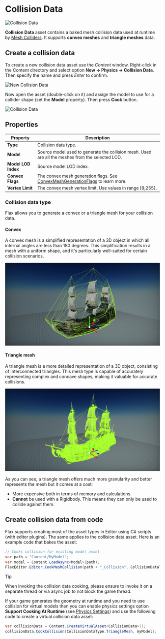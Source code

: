 # Collision Data

![Collision Data](media/collision-data.jpg)

**Collision Data** asset contains a baked mesh collision data used at runtime by [Mesh Colliders](mesh-collider.md).
It supports **convex meshes** and **triangle meshes** data.

## Create a collision data

To create a new collision data asset use the *Content* window. Right-click in the Content directory and select option **New -> Physics -> Collision Data**. Then specify the name and press *Enter* to confirm.

![New Collision Data](media/new-collision-data.jpg)

Now open the asset (double-click on it) and assign the model to use for a collider shape (set the **Model** property). Then press **Cook** button.

![Collision Data](media/collision-data2.jpg)

## Properties

| Property | Description |
|--------|--------|
| **Type** | Collision data type. |
| **Model** | Source model used to generate the collision mesh. Used are all the meshes from the selected LOD. |
| **Model LOD Index** | Source model LOD index. |
| **Convex Flags** | The convex mesh generation flags. See [ConvexMeshGenerationFlags](https://docs.flaxengine.com/api/FlaxEngine.ConvexMeshGenerationFlags.html) to learn more. |
| **Vertex Limit** | The convex mesh vertex limit. Use values in range [8;255]. |

### Collision data type
Flax allows you to generate a convex or a triangle mesh for your collision data.

#### Convex
A convex mesh is a simplified representation of a 3D object in which all internal angles are less than 180 degrees. This simplification results in a mesh with a uniform shape, and it's particularly well-suited for certain collision scenarios.

![Convex](media/convex.png)

#### Triangle mesh
A triangle mesh is a more detailed representation of a 3D object, consisting of interconnected triangles. This mesh type is capable of accurately representing complex and concave shapes, making it valuable for accurate collisions.

![Convex](media/triangle-mesh.png)

As you can see, a triangle mesh offers much more granularity and better represents the mesh but it comes at a cost:
- More expensive both in terms of memory and calculations.
- **Cannot** be used with a Rigidbody. This means they can only be used to collide against them.

## Create collision data from code

Flax supports creating most of the asset types in Editor using C# scripts (with editor plugins). The same applies to the collision data asset. Here is an example code that bakes the asset:

```cs
// Cooks collision for existing model asset
var path = "Content/MyModel";
var model = Content.LoadAsync<Model>(path);
FlaxEditor.Editor.CookMeshCollision(path + "_Collision", CollisionDataType.ConvexMesh, model);
```

> [!TIP]
> When invoking the collision data cooking, please ensure to invoke it on a separate thread or via async job to not block the game thread.

If your game generates the geometry at runtime and you need to use collision for virtual models then you can enable physics settings option **Support Cooking At Runtime** (see [Physics Settings](../physics-settings.md)) and use the following code to create a virtual collision data asset:

```cs
var collisionData = Content.CreateVirtualAsset<CollisionData>();
collisionData.CookCollision(CollisionDataType.TriangleMesh, myModel);
```

